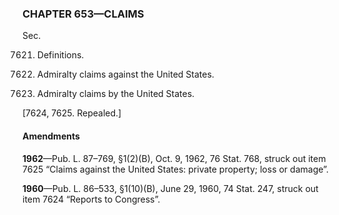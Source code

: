 ### **CHAPTER 653—CLAIMS** ###

Sec.

7621. Definitions.

7622. Admiralty claims against the United States.

7623. Admiralty claims by the United States.

[7624, 7625. Repealed.]

#### Amendments ####

**1962**—Pub. L. 87–769, §1(2)(B), Oct. 9, 1962, 76 Stat. 768, struck out item 7625 “Claims against the United States: private property; loss or damage”.

**1960**—Pub. L. 86–533, §1(10)(B), June 29, 1960, 74 Stat. 247, struck out item 7624 “Reports to Congress”.